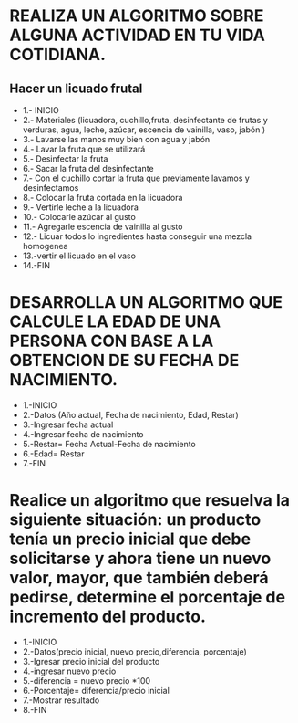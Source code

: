 # REALIZA UN ALGORITMO SOBRE ALGUNA ACTIVIDAD EN TU VIDA COTIDIANA.
## Hacer un licuado frutal

* 1.- INICIO
* 2.- Materiales (licuadora, cuchillo,fruta, desinfectante de frutas y verduras, agua, leche, azúcar, escencia de vainilla, vaso, jabón )
* 3.- Lavarse las manos muy bien con agua y jabón
* 4.- Lavar la fruta que se utilizará
* 5.- Desinfectar la fruta
* 6.- Sacar la fruta del desinfectante
* 7.- Con el cuchillo cortar la fruta que previamente lavamos y desinfectamos 
* 8.- Colocar la fruta cortada en la licuadora
* 9.- Vertirle leche a la licuadora
* 10.- Colocarle azúcar al gusto
* 11.- Agregarle escencia de vainilla al gusto
* 12.- Licuar todos lo ingredientes hasta conseguir una mezcla homogenea 
* 13.-vertir el licuado en el vaso
* 14.-FIN





# DESARROLLA UN ALGORITMO QUE CALCULE LA EDAD DE UNA PERSONA CON BASE A LA OBTENCION DE SU FECHA DE NACIMIENTO.

* 1.-INICIO
* 2.-Datos (Año actual, Fecha de nacimiento, Edad, Restar)
* 3.-Ingresar fecha actual
* 4.-Ingresar fecha de nacimiento
* 5.-Restar= Fecha Actual-Fecha de nacimiento
* 6.-Edad= Restar
* 7.-FIN


# Realice un algoritmo que resuelva la siguiente situación: un producto tenía un precio inicial que debe solicitarse y ahora tiene un nuevo valor, mayor, que también deberá pedirse, determine el porcentaje de incremento del producto. 

* 1.-INICIO 
* 2.-Datos(precio inicial, nuevo precio,diferencia, porcentaje)
* 3.-Igresar  precio inicial del producto
* 4.-ingresar  nuevo precio 
* 5.-diferencia = nuevo precio *100
* 6.-Porcentaje= diferencia/precio inicial
* 7.-Mostrar resultado
* 8.-FIN
